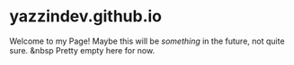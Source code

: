 # yazzindev.github.io

Welcome to my Page! Maybe this will be *something* in the future, not quite sure. &nbsp Pretty empty here for now.
